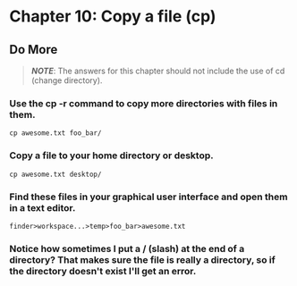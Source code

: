 
# Chapter 10: Copy a file (cp)

## Do More
> ***NOTE***: The answers for this chapter should not include the use of cd (change directory).

### Use the cp -r command to copy more directories with files in them.

    cp awesome.txt foo_bar/
    
### Copy a file to your home directory or desktop.

    cp awesome.txt desktop/
    
### Find these files in your graphical user interface and open them in a text editor.

    finder>workspace...>temp>foo_bar>awesome.txt
    
### Notice how sometimes I put a / (slash) at the end of a directory? That makes sure the file is really a directory, so if the directory doesn't exist I'll get an error.

    
